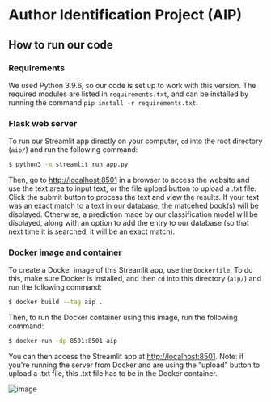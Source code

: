 # Author Identification Project (AIP)

## How to run our code

### Requirements
We used Python 3.9.6, so our code is set up to work with this version.
The required modules are listed in `requirements.txt`, and can be installed by running the command `pip install -r requirements.txt`.

### Flask web server
To run our Streamlit app directly on your computer, `cd` into the root directory (`aip/`) and run the following command: 
```bash
$ python3 -m streamlit run app.py
```
Then, go to [http://localhost:8501](http://localhost:8501/) in a browser to access the website and use the text area to input text, or the file upload button to upload a .txt file. Click the submit button to process the text and view the results. 
If your text was an exact match to a text in our database, the matcehed book(s) will be displayed. Otherwise, a prediction made by our classification model will be displayed, along with an option to add the entry to our database (so that next time it is searched, it will be an exact match).

### Docker image and container
To create a Docker image of this Streamlit app, use the `Dockerfile`. To do this, make sure Docker is installed, and then `cd` into this directory (`aip/`) and run the following command:
```bash
$ docker build --tag aip .   
```
Then, to run the Docker container using this image, run the following command: 
```bash
$ docker run -dp 8501:8501 aip
```
You can then access the Streamlit app at [http://localhost:8501](http://localhost:8501/).
Note: if you're running the server from Docker and are using the "upload" button to upload a .txt file, this .txt file has to be in the Docker container.

![image](https://user-images.githubusercontent.com/45803348/229929185-b503c719-a317-4b7a-b0f5-0a039944cbe4.png)
